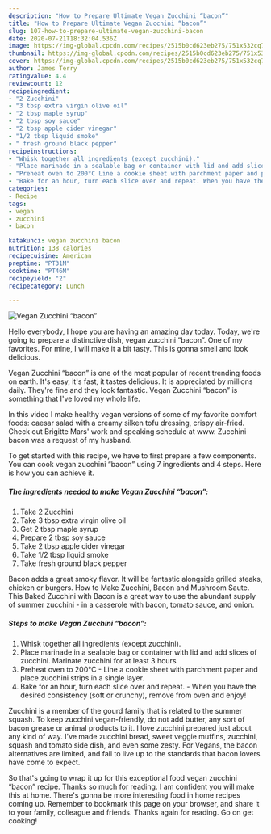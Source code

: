 ```yaml
---
description: "How to Prepare Ultimate Vegan Zucchini “bacon”"
title: "How to Prepare Ultimate Vegan Zucchini “bacon”"
slug: 107-how-to-prepare-ultimate-vegan-zucchini-bacon
date: 2020-07-21T18:32:04.536Z
image: https://img-global.cpcdn.com/recipes/2515b0cd623eb275/751x532cq70/vegan-zucchini-bacon-recipe-main-photo.jpg
thumbnail: https://img-global.cpcdn.com/recipes/2515b0cd623eb275/751x532cq70/vegan-zucchini-bacon-recipe-main-photo.jpg
cover: https://img-global.cpcdn.com/recipes/2515b0cd623eb275/751x532cq70/vegan-zucchini-bacon-recipe-main-photo.jpg
author: James Terry
ratingvalue: 4.4
reviewcount: 12
recipeingredient:
- "2 Zucchini"
- "3 tbsp extra virgin olive oil"
- "2 tbsp maple syrup"
- "2 tbsp soy sauce"
- "2 tbsp apple cider vinegar"
- "1/2 tbsp liquid smoke"
- " fresh ground black pepper"
recipeinstructions:
- "Whisk together all ingredients (except zucchini)."
- "Place marinade in a sealable bag or container with lid and add slices of zucchini. Marinate zucchini for at least 3 hours"
- "Preheat oven to 200°C Line a cookie sheet with parchment paper and place zucchini strips in a single layer."
- "Bake for an hour, turn each slice over and repeat. When you have the desired consistency (soft or crunchy), remove from oven and enjoy!"
categories:
- Recipe
tags:
- vegan
- zucchini
- bacon

katakunci: vegan zucchini bacon 
nutrition: 138 calories
recipecuisine: American
preptime: "PT31M"
cooktime: "PT46M"
recipeyield: "2"
recipecategory: Lunch

---
```



![Vegan Zucchini “bacon”](https://img-global.cpcdn.com/recipes/2515b0cd623eb275/751x532cq70/vegan-zucchini-bacon-recipe-main-photo.jpg)

Hello everybody, I hope you are having an amazing day today. Today, we're going to prepare a distinctive dish, vegan zucchini “bacon”. One of my favorites. For mine, I will make it a bit tasty. This is gonna smell and look delicious.

Vegan Zucchini “bacon” is one of the most popular of recent trending foods on earth. It's easy, it's fast, it tastes delicious. It is appreciated by millions daily. They're fine and they look fantastic. Vegan Zucchini “bacon” is something that I've loved my whole life.

In this video I make healthy vegan versions of some of my favorite comfort foods: caesar salad with a creamy silken tofu dressing, crispy air-fried. Check out Brigitte Mars&#39; work and speaking schedule at www. Zucchini bacon was a request of my husband.


To get started with this recipe, we have to first prepare a few components. You can cook vegan zucchini “bacon” using 7 ingredients and 4 steps. Here is how you can achieve it.

<!--inarticleads1-->

##### The ingredients needed to make Vegan Zucchini “bacon”:

1. Take 2 Zucchini
1. Take 3 tbsp extra virgin olive oil
1. Get 2 tbsp maple syrup
1. Prepare 2 tbsp soy sauce
1. Take 2 tbsp apple cider vinegar
1. Take 1/2 tbsp liquid smoke
1. Take  fresh ground black pepper


Bacon adds a great smoky flavor. It will be fantastic alongside grilled steaks, chicken or burgers. How to Make Zucchini, Bacon and Mushroom Saute. This Baked Zucchini with Bacon is a great way to use the abundant supply of summer zucchini - in a casserole with bacon, tomato sauce, and onion. 

<!--inarticleads2-->

##### Steps to make Vegan Zucchini “bacon”:

1. Whisk together all ingredients (except zucchini).
1. Place marinade in a sealable bag or container with lid and add slices of zucchini. Marinate zucchini for at least 3 hours
1. Preheat oven to 200°C - Line a cookie sheet with parchment paper and place zucchini strips in a single layer.
1. Bake for an hour, turn each slice over and repeat. - When you have the desired consistency (soft or crunchy), remove from oven and enjoy!


Zucchini is a member of the gourd family that is related to the summer squash. To keep zucchini vegan-friendly, do not add butter, any sort of bacon grease or animal products to it. I love zucchini prepared just about any kind of way. I&#39;ve made zucchini bread, sweet veggie muffins, zucchini, squash and tomato side dish, and even some zesty. For Vegans, the bacon alternatives are limited, and fail to live up to the standards that bacon lovers have come to expect. 

So that's going to wrap it up for this exceptional food vegan zucchini “bacon” recipe. Thanks so much for reading. I am confident you will make this at home. There's gonna be more interesting food in home recipes coming up. Remember to bookmark this page on your browser, and share it to your family, colleague and friends. Thanks again for reading. Go on get cooking!
